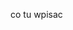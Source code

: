 co tu wpisac

<!---
m1k53r/m1k53r is a ✨ special ✨ repository because its `README.md` (this file) appears on your GitHub profile.
You can click the Preview link to take a look at your changes.
--->
